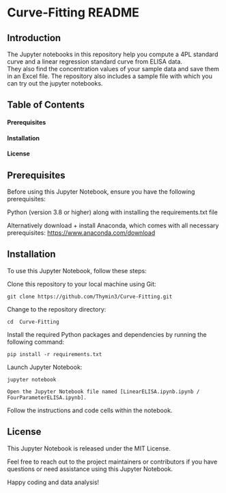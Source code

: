# Curve-Fitting README

## Introduction
The Jupyter notebooks in this repository help you compute a 4PL standard curve and a linear regression standard curve from ELISA data. \
They also find the concentration values of your sample data and save them in an Excel file. 
The repository also includes a sample file with which you can try out the jupyter notebooks.

## Table of Contents

#### Prerequisites
#### Installation
#### License

## Prerequisites

Before using this Jupyter Notebook, ensure you have the following prerequisites:

Python (version 3.8 or higher) along with installing the requirements.txt file

Alternatively download + install Anaconda, which comes with all necessary prerequisites:
https://www.anaconda.com/download

## Installation

To use this Jupyter Notebook, follow these steps:

Clone this repository to your local machine using Git:

    git clone https://github.com/Thymin3/Curve-Fitting.git

Change to the repository directory:

    cd  Curve-Fitting

Install the required Python packages and dependencies by running the following command:

    pip install -r requirements.txt

Launch Jupyter Notebook:

    jupyter notebook

    Open the Jupyter Notebook file named [LinearELISA.ipynb.ipynb / FourParameterELISA.ipynb].

Follow the instructions and code cells within the notebook.


## License

This Jupyter Notebook is released under the MIT License.

Feel free to reach out to the project maintainers or contributors if you have questions or need assistance using this Jupyter Notebook.

Happy coding and data analysis!
